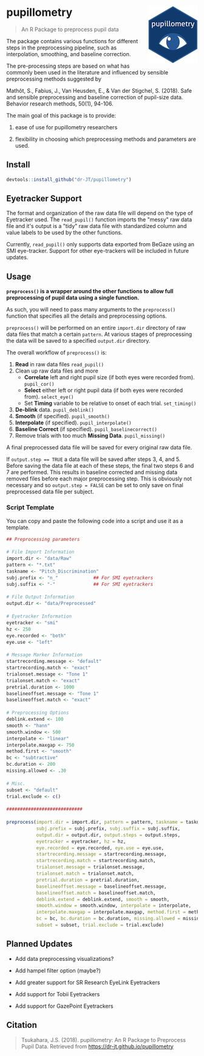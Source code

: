 # pupillometry <img src = "man/figures/logo_small.png" align = "right" />

> An R Package to preprocess pupil data

The package contains various functions for different steps in the preprocessing pipeline, such as interpolation, smoothing, and baseline correction.

The pre-processing steps are based on what has commonly been used in the literature and influenced by sensible preprocessing methods suggested by

Mathôt, S., Fabius, J., Van Heusden, E., & Van der Stigchel, S. (2018). Safe and sensible preprocessing and baseline correction of pupil-size data. Behavior research methods, 50(1), 94-106.

The main goal of this package is to provide:

1) ease of use for pupillometry researchers

2) flexibility in choosing which preprocessing methods and parameters are used. 

## Install

```r
devtools::install_github("dr-JT/pupillometry")
```

## Eyetracker Support

The format and organization of the raw data file will depend on the type of Eyetracker used. The `read_pupil()` function imports the "messy" raw data file and it's output is a "tidy" raw data file with standardized column and value labels to be used by the other functions. 

Currently, `read_pupil()` only supports data exported from BeGaze using an SMI eye-tracker. Support for other eye-trackers will be included in future updates.

## Usage

**`preprocess()` is a wrapper around the other functions to allow full preprocessing of pupil data using a single function.**

As such, you will need to pass many arguments to the `preprocess()` function that specifies all the details and preprocessing options.

`preprocess()` will be performed on an entire `import.dir` directory of raw data files that match a certain `pattern`. At various stages of preprocessing the data will be saved to a specified `output.dir` directory.

The overall workflow of `preprocess()` is:

1. **Read** in raw data files `read_pupil()`
2. Clean up raw data files and more
    - **Correlate** left and right pupil size (if both eyes were recorded from). `pupil_cor()`
    - **Select** either left or right pupil data (if both eyes were recorded from). `select_eye()`
    - Set **Timing** variable to be relative to onset of each trial. `set_timing()`
3. **De-blink** data. `pupil_deblink()`
4. **Smooth** (if specified). `pupil_smooth()`
5. **Interpolate** (if specified). `pupil_interpolate()`
6. **Baseline Correct** (if specified). `pupil_baselinecorrect()`
7. Remove trials with too much **Missing Data**. `pupil_missing()`

A final preprocessed data file will be saved for every original raw data file.

If `output.step == TRUE` a data file will be saved after steps 3, 4, and 5. Before saving the data file at each of these steps, the final two steps 6 and 7 are performed. This results in baseline corrected and missing data removed files before each major preprocessing step. This is obviously not necessary and so `output.step = FALSE` can be set to only save on final preprocessed data file per subject. 

### Script Template

You can copy and paste the following code into a script and use it as a template.

```r
## Preprocessing parameters

# File Import Information
import.dir <- "data/Raw"
pattern <- "*.txt"
taskname <- "Pitch_Discrimination"
subj.prefix <- "n_"             ## For SMI eyetrackers
subj.suffix <- "-"              ## For SMI eyetrackers

# File Output Information
output.dir <- "data/Preprocessed"

# Eyetracker Information
eyetracker <- "smi"
hz <- 250
eye.recorded <- "both"
eye.use <- "left"

# Message Marker Information
startrecording.message <- "default"
startrecording.match <- "exact"
trialonset.message <- "Tone 1" 
trialonset.match <- "exact"
pretrial.duration <- 1000
baselineoffset.message <- "Tone 1"
baselineoffset.match <- "exact"

# Preprocessing Options
deblink.extend <- 100
smooth <- "hann"
smooth.window <- 500
interpolate <- "linear"
interpolate.maxgap <- 750
method.first <- "smooth"
bc <- "subtractive"
bc.duration <- 200
missing.allowed <- .30

# Misc.
subset <- "default"
trial.exclude <- c()

############################

preprocess(import.dir = import.dir, pattern = pattern, taskname = taskname, 
           subj.prefix = subj.prefix, subj.suffix = subj.suffix, 
           output.dir = output.dir, output.steps = output.steps,
           eyetracker = eyetracker, hz = hz, 
           eye.recorded = eye.recorded, eye.use = eye.use, 
           startrecording.message = startrecording.message, 
           startrecording.match = startrecording.match,
           trialonset.message = trialonset.message, 
           trialonset.match = trialonset.match,
           pretrial.duration = pretrial.duration, 
           baselineoffset.message = baselineoffset.message, 
           baselineoffset.match = baselineoffset.match,
           deblink.extend = deblink.extend, smooth = smooth,
           smooth.window = smooth.window, interpolate = interpolate, 
           interpolate.maxgap = interpolate.maxgap, method.first = method.first, 
           bc = bc, bc.duration = bc.duration, missing.allowed = missing.allowed, 
           subset = subset, trial.exclude = trial.exclude)
```

## Planned Updates

* Add data preprocessing visualizations?

* Add hampel filter option (maybe?)

* Add greater support for SR Research EyeLink Eyetrackers

* Add support for Tobii Eyetrackers

* Add support for GazePoint Eyetrackers

## Citation

> Tsukahara, J.S. (2018). pupillometry: An R Package to Preprocess Pupil Data. Retrieved from https://dr-jt.github.io/pupillometry
